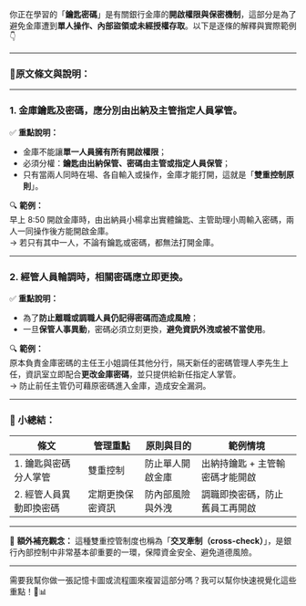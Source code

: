 你正在學習的「**鑰匙密碼**」是有關銀行金庫的**開啟權限與保密機制**，這部分是為了避免金庫遭到**單人操作、內部盜領或未經授權存取**。以下是逐條的解釋與實際範例👇

---

### 🔹原文條文與說明：

---

### 1. **金庫鑰匙及密碼，應分別由出納及主管指定人員掌管。**

✅ **重點說明：**
- 金庫不能讓**單一人員擁有所有開啟權限**；
- 必須分權：**鑰匙由出納保管、密碼由主管或指定人員保管**；
- 只有當兩人同時在場、各自輸入或操作，金庫才能打開，這就是「**雙重控制原則**」。

🔍 **範例：**  
早上 8:50 開啟金庫時，由出納員小楊拿出實體鑰匙、主管助理小周輸入密碼，兩人一同操作後方能開啟金庫。  
→ 若只有其中一人，不論有鑰匙或密碼，都無法打開金庫。

---

### 2. **經管人員輪調時，相關密碼應立即更換。**

✅ **重點說明：**
- 為了**防止離職或調職人員仍記得密碼而造成風險**；
- 一旦**保管人事異動**，密碼必須立刻更換，**避免資訊外洩或被不當使用**。

🔍 **範例：**  
原本負責金庫密碼的主任王小姐調任其他分行，隔天新任的密碼管理人李先生上任，資訊室立即配合**更改金庫密碼**，並只提供給新任指定人掌管。  
→ 防止前任主管仍可藉原密碼進入金庫，造成安全漏洞。

---

### 📘 小總結：

| 條文 | 管理重點 | 原則與目的 | 範例情境 |
|------|-----------|-------------|-----------|
| 1. 鑰匙與密碼分人掌管 | 雙重控制 | 防止單人開啟金庫 | 出納持鑰匙 + 主管輸密碼才能開啟 |
| 2. 經管人員異動即換密碼 | 定期更換保密資訊 | 防內部風險與外洩 | 調職即換密碼，防止舊員工再開啟 |

---

📌 **額外補充觀念：**
這種雙重控管制度也稱為「**交叉牽制（cross-check）**」，是銀行內部控制中非常基本卻重要的一環，保障資金安全、避免道德風險。

---

需要我幫你做一張記憶卡圖或流程圖來複習這部分嗎？我可以幫你快速視覺化這些重點！🔐📊
